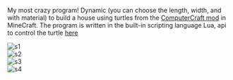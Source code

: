 My most crazy program! Dynamic (you can choose the length, width, and with material) to build a house using turtles from the [ComputerCraft mod][compcraft] in MineCraft.
The program is written in the built-in scripting language Lua, api to control the turtle [here][turtleAPI]  

![s1]  
![s2]  
![s3]  
![s4]  

[compcraft]: http://www.computercraft.info/
[turtleAPI]: http://computercraft.info/wiki/Turtle_%28API%29
[s1]: ./screenshots/1.jpg
[s2]: ./screenshots/2.jpg
[s3]: ./screenshots/3.jpg
[s4]: ./screenshots/4.jpg